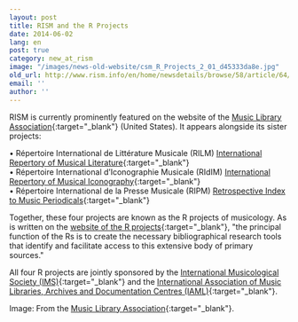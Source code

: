 ```yaml
---
layout: post
title: RISM and the R Projects
date: 2014-06-02
lang: en
post: true
category: new_at_rism
image: "/images/news-old-website/csm_R_Projects_2_01_d45333da8e.jpg"
old_url: http://www.rism.info/en/home/newsdetails/browse/58/article/64/rism-and-the-r-projects.html
email: ''
author: ''
---
```


RISM is currently prominently featured on the website of the [Music Library Association](https://www.musiclibraryassoc.org/){:target="_blank"} (United States). It appears alongside its sister projects:

• Répertoire International de Littérature Musicale (RILM)
[International Repertory of Musical Literature](http://www.rilm.org/){:target="_blank"}  
• Répertoire International d’Iconographie Musicale (RIdIM)
[International Repertory of Musical Iconography](http://db.ridim.org/){:target="_blank"}  
• Répertoire International de la Presse Musicale (RIPM)
[Retrospective Index to Music Periodicals](http://ripm.org/index.php){:target="_blank"}

Together, these four projects are known as the R projects of musicology. As is written on the [website of the R projects](http://www.r-musicprojects.org/index.html){:target="_blank"}, "the principal function of the Rs is to create the necessary bibliographical research tools that identify and facilitate access to this extensive body of primary sources."

All four R projects are jointly sponsored by the [International Musicological Society (IMS)](https://www.musicology.org){:target="_blank"} and the [International Association of Music Libraries, Archives and Documentation Centres (IAML)](http://www.iaml.info/){:target="_blank"}.


Image: From the [Music Library Association](https://www.musiclibraryassoc.org//){:target="_blank"}.
